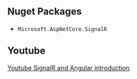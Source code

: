 ## Nuget Packages
- `Microsoft.AspNetCore.SignalR` 

## Youtube
[Youtube SignalR and Angular introduction](https://www.youtube.com/watch?v=QENOe4EMIQ0&list=PLvc5Pp3SAqmoZGMATJWNF3Oyqr0WW_s0i)
